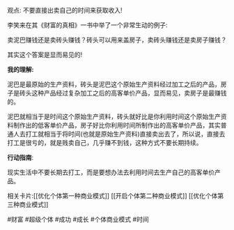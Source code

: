 
观点: 不要直接出卖自己的时间来获取收入!

李笑来在其《财富的真相》一书中举了一个非常生动的例子:  

卖泥巴赚钱还是卖砖头赚钱？砖头可以用来盖房子，卖砖头赚钱还是卖房子赚钱？

其实这个答案是显而易见的!

**我的理解:**

泥巴是最原始的生产资料，砖头是泥巴这个原始生产资料经过加工之后的产品，房子是砖头这种产品经过复杂加工之后的高客单价产品，显而易见，卖房子是最赚钱的。

泥巴就相当于是时间这个原始生产资料，砖头就好比是你利用时间这个原始生产资料制作出的低客单价产品，房子好比你利用时间所制作出的高客单价产品，其实普通人去打工就相当于将时间(也就是原始生产资料)直接卖出去了，所以说，直接去打工是很亏的，就是贱卖自己，几乎赚不到钱，这种方式不要长期持续。


**行动指南**:

现实生活中不要长期去打工，而是要想办法去利用时间去生产自己的高客单价产品。


相关卡片:[[优化个体第一种商业模式]]
[[开启个体第二种商业模式]]
[[优化个体第三种商业模式]]

#财富 #超级个体 #成功 #成长 
#个体商业模式 #时间





